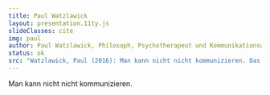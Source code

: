 ```yaml
---
title: Paul Watzlawick
layout: presentation.11ty.js
slideClasses: cite
img: paul
author: Paul Watzlawick, Philosoph, Psychotherapeut und Kommunikationswissenschaftler
status: ok
src: "Watzlawick, Paul (2016): Man kann nicht nicht kommunizieren. Das Lesebuch. 2., unveränderte Auflage. Hg. v. Trude Trunk. Bern: Hogrefe. Online verfügbar unter http://d-nb.info/1079675604/04."
---
```


Man kann nicht nicht kommunizieren.
